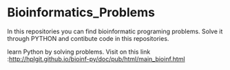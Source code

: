 # Bioinformatics_Problems

In this repositories you can find bioinformatic programing problems. 
Solve it through PYTHON and contibute code in this repositories.

learn Python by solving problems. Visit on this link :http://hplgit.github.io/bioinf-py/doc/pub/html/main_bioinf.html
